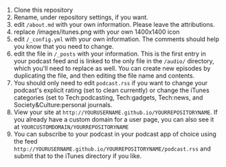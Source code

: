 1. Clone this repository
1. Rename, under repository settings, if you want.
1. edit `/about.md` with your own information. Please leave the attributions.
1. replace /images/itunes.png with your own 1400x1400 icon
1. edit `/_config.yml` with your own information. The comments should help you know that you need to change.
1. edit the file in `/_posts` with your information. This is the first entry in your podcast feed and is linked to the only file in the `/audio/` directory, which you'll need to replace as well. You can create new episodes by duplicating the file, and then editing the file name and contents. 
1. You should only need to edit `podcast.rss` if you want to change your podcast's explicit rating (set to clean currently) or change the iTunes categories (set to Tech:podcasting, Tech:gadgets, Tech:news, and Society&Culture:personal journals.
1. View your site at `http://YOURUSERNAME.github.io/YOURREPOSITORYNAME`. If you already have a custom domain for a user page, you can also see it at `YOURCUSTOMDOMAIN/YOURREPOSITORYNAME`
1. You can subscribe to your podcast in your podcast app of choice using the feed `http://YOURUSERNAME.github.io/YOURREPOSITORYNAME/podcast.rss` and submit that to the iTunes directory if you like.
